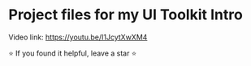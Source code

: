 # Project files for my UI Toolkit Intro
Video link: https://youtu.be/I1JcytXwXM4

⭐ If you found it helpful, leave a star ⭐
